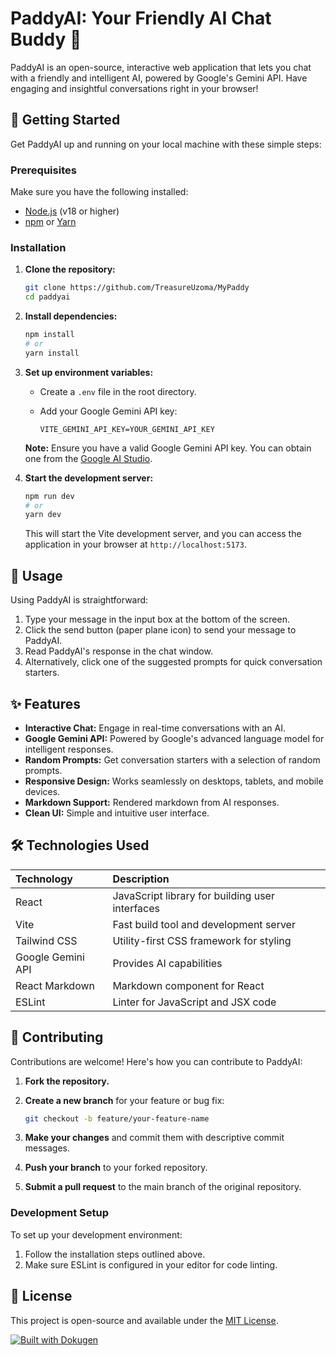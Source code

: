 # PaddyAI: Your Friendly AI Chat Buddy 🤖

PaddyAI is an open-source, interactive web application that lets you chat with a friendly and intelligent AI, powered by Google's Gemini API. Have engaging and insightful conversations right in your browser!

## 🚀 Getting Started

Get PaddyAI up and running on your local machine with these simple steps:

### Prerequisites

Make sure you have the following installed:

-   [Node.js](https://nodejs.org/) (v18 or higher)
-   [npm](https://www.npmjs.com/) or [Yarn](https://yarnpkg.com/)

### Installation

1.  **Clone the repository:**

    ```bash
    git clone https://github.com/TreasureUzoma/MyPaddy
    cd paddyai
    ```

2.  **Install dependencies:**

    ```bash
    npm install
    # or
    yarn install
    ```

3.  **Set up environment variables:**

    -   Create a `.env` file in the root directory.
    -   Add your Google Gemini API key:

        ```
        VITE_GEMINI_API_KEY=YOUR_GEMINI_API_KEY
        ```

    **Note:** Ensure you have a valid Google Gemini API key. You can obtain one from the [Google AI Studio](https://makersuite.google.com/app/apikey).

4.  **Start the development server:**

    ```bash
    npm run dev
    # or
    yarn dev
    ```

    This will start the Vite development server, and you can access the application in your browser at `http://localhost:5173`.

## 🔧 Usage

Using PaddyAI is straightforward:

1.  Type your message in the input box at the bottom of the screen.
2.  Click the send button (paper plane icon) to send your message to PaddyAI.
3.  Read PaddyAI's response in the chat window.
4.  Alternatively, click one of the suggested prompts for quick conversation starters.

## ✨ Features

-   **Interactive Chat:** Engage in real-time conversations with an AI.
-   **Google Gemini API:** Powered by Google's advanced language model for intelligent responses.
-   **Random Prompts:** Get conversation starters with a selection of random prompts.
-   **Responsive Design:** Works seamlessly on desktops, tablets, and mobile devices.
-   **Markdown Support:** Rendered markdown from AI responses.
-   **Clean UI:** Simple and intuitive user interface.

## 🛠️ Technologies Used

| Technology   | Description                                          |
| :----------- | :--------------------------------------------------- |
| React        | JavaScript library for building user interfaces     |
| Vite         | Fast build tool and development server               |
| Tailwind CSS | Utility-first CSS framework for styling              |
| Google Gemini API |  Provides AI capabilities |
| React Markdown | Markdown component for React                      |
| ESLint       | Linter for JavaScript and JSX code                  |

## 🤝 Contributing

Contributions are welcome! Here's how you can contribute to PaddyAI:

1.  **Fork the repository.**
2.  **Create a new branch** for your feature or bug fix:

    ```bash
    git checkout -b feature/your-feature-name
    ```

3.  **Make your changes** and commit them with descriptive commit messages.
4.  **Push your branch** to your forked repository.
5.  **Submit a pull request** to the main branch of the original repository.

### Development Setup

To set up your development environment:

1.  Follow the installation steps outlined above.
2.  Make sure ESLint is configured in your editor for code linting.

## 📜 License

This project is open-source and available under the [MIT License](LICENSE.txt).

[![Built with Dokugen](https://img.shields.io/badge/Built%20with-Dokugen-brightgreen)](https://github.com/samueltuoyo15/Dokugen)
